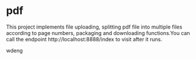 # pdf
This project implements file uploading, splitting pdf file into multiple files according to page numbers, packaging and downloading functions.You can call the endpoint http://localhost:8888/index to visit after it runs.

wdeng
